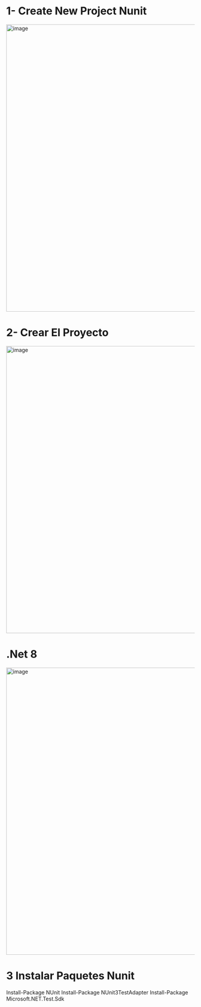 # 1- Create New Project Nunit
<img width="1360" height="768" alt="image" src="https://github.com/user-attachments/assets/8da71bdf-39e0-4314-9f7e-f8777977dc69" />

# 2- Crear El Proyecto
<img width="1360" height="768" alt="image" src="https://github.com/user-attachments/assets/ba96d050-6a79-4a86-9753-e86d30102625" />

# .Net 8
<img width="1360" height="768" alt="image" src="https://github.com/user-attachments/assets/85b68c2a-0b82-4808-a020-f37ac572dd1b" />


# 3 Instalar Paquetes Nunit
Install-Package NUnit
Install-Package NUnit3TestAdapter
Install-Package Microsoft.NET.Test.Sdk
